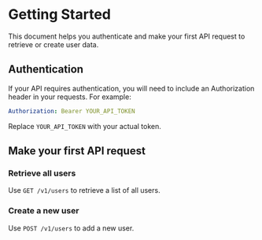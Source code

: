 # Getting Started

This document helps you authenticate and make your first API request to retrieve or create user data.

## Authentication

If your API requires authentication, you will need to include an Authorization header in your requests. For example:

```yaml
Authorization: Bearer YOUR_API_TOKEN
```
Replace `YOUR_API_TOKEN` with your actual token.

## Make your first API request
### Retrieve all users
Use `GET /v1/users` to retrieve a list of all users.

### Create a new user
Use `POST /v1/users` to add a new user.
